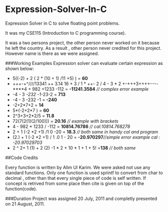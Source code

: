 Expression-Solver-In-C
======================

Expression Solver in C to solve floating point problems.


It was my CSE115 (Introduction to C programming course).

It was a two persons project, the other person never worked on it
because he left the country. As a result , other person never credited
for this project. However name is there as we were assigned.


###Working Examples
Expression solver can evaluate certain expression as shown below:
- 5((-2) + 2 ( 2 * (10 + 1) /11 +5) ) = **60**
- +++-+^////13341 ++    3.14 16 + 3 / 1 * ++- 2 /  4 - 3  * 2 +-+++3++++----****4 + 982 +1233 -112 = **-11241.3584** _// complex error example_
- -4 - 3 *-232 -1*-23-2 = **713**
- -4 - 3 -232 -1 = **-240**
- -2+2*7+2 = **14**
- 5*(-2+2*7 ) = **60**
- 2^3+3+2*2/5 = **11.8**
- 72(7(2(1)(2/100))) = **20.16** _// example with brackets_
- 4 - 982 * 1233 / -112 = **10814.76786** _// cal:10814.768278_
- 2 + 1 (-2 *2 +1) /1 0 -20 = **18.3** _// both same in handy cal and program_
- (2.) + 1 (-2 *2 +1)  / 1      .0   1 - 20 = **-20.970297**_//simple error example cal : -20.97029703_
- 2 ^ 2+ 1 (1) + 2 (2) -1 * 2 + 10  * 1 + 1  + 5! =**138** _// both same_

##Code Credits

Every function is written by Alim Ul Karim. We were asked not use any standard functions. Only one function is used sprintf to convert from char to decimal , other than that every single piece of code is self written. If concept is retrived from some place then cite is given on top of the function(code).

###Duration	
Project was assigned 20 July, 2011 and completly presented on 21 August, 2011.


